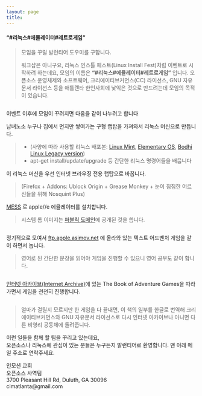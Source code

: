 ```yaml
---
layout: page
title:
---
```

<h4 id="리눅스에뮬레이터레트로게임"><strong>“#리눅스#에뮬레이터#레트로게임”</strong></h4>

<blockquote>
  <p>모임을 꾸릴 발런티어 도우미를 구합니다.</p>

  <p>워크샵은 아니구요, 리눅스 인스톨 페스트(Linux Install Fest)처럼 이벤트로 시작하려 하는데요, 모임의 이름은 <strong>“#리눅스#에뮬레이터#레트로게임”</strong> 입니다. 오픈소스 운영체제와 소프트웨어, 크리에이티브커먼스(CC) 라이선스, GNU 자유문서 라이선스 등을 애틀랜타 한인사회에 낯익은 것으로 만드려는데 모임의 목적이 있습니다.</p>
</blockquote>

<p><img src="https://upload.wikimedia.org/wikipedia/commons/thumb/7/7a/CreativeCommons_logo_trademark.svg/450px-CreativeCommons_logo_trademark.svg.png" alt="" title=""></p>

<p><i class="icon-cog"></i> 이벤트 이후에 모임이 꾸려지면 다음을 같이 나누려고 합니다</p>

<p><i class="icon-refresh"></i> 남녀노소 누구나 집에서 먼지만 쌓여가는 구형 랩탑을 가져와서 리눅스 머신으로 만듭니다.</p>

<blockquote>
  <ul>
  <li>(사양에 따라 사용할 리눅스 배포본: <a href="https://www.linuxmint.com">Linux Mint</a>, <a href="https://elementary.io">Elementary OS</a>, <a href="http://www.bodhilinux.com/w/selecting-the-correct-iso-image">Bodhi Linux Legacy version</a>)</li>
  <li>apt-get install/update/upgrade 등 간단한 리눅스 명령어들을 배웁니다</li>
  </ul>
</blockquote>

<p><i class="icon-file"></i> 이 리눅스 머신을 우선 인터넷 브라우징 전용 랩탑으로 바꿉니다. </p>

<blockquote>
  <p>(Firefox + Addons: Ublock Origin + Grease Monkey + 눈이 침침한 어르신들을 위해 Nosquint Plus)</p>
</blockquote>

<p><i class="icon-folder"></i> <a href="http://www.mess.org">MESS</a> 로 apple//e 에뮬레이터를 설치합니다.</p>

<blockquote>
  <p>시스템 롬 이미지는 <a href="http://a2go.applearchives.com/roms">퍼블릭 도메인</a>에 공개된 것을 씁니다.</p>
</blockquote>

<p><img src="http://www.retrogamer.net/wp-content/uploads/2014/12/Picture-011.png" alt="" title=""></p>

<p><i class="icon-folder-open"></i> 정기적으로 모여서 <a href="http://mirrors.apple2.org.za/ftp.apple.asimov.net/emulators/rom_images">ftp.apple.asimov.net</a> 에 올라와 있는 텍스트 어드벤처 게임을 같이 하면서 놉니다.</p>

<blockquote>
  <p>영어로 된 간단한 문장을 읽어야 게임을 진행할 수 있으니 영어 공부도 같이 합니다.</p>
</blockquote>

<p><img src="http://www.virtualapple.org/images/adventuresdisk.png" alt="" title=""></p>

<p><i class="icon-pencil"></i><a href="http://archive.org">인터넷 아카이브(Internet Archive)</a>에 있는 The Book of Adventure Games을 따라가면서 게임을 천천히 진행합니다.</p>

<p><img src="https://upload.wikimedia.org/wikipedia/commons/thumb/8/84/Internet_Archive_logo_and_wordmark.svg/180px-Internet_Archive_logo_and_wordmark.svg.png" alt="" title=""></p>

<blockquote>
  <p>얼마가 걸릴지 모르지만 한 게임을 다 끝내면, 이 책의 일부를 한글로 번역해 크리에이티브커먼스와 GNU 자유문서 라이선스로 다시 인터넷 아카이브나 아니면 다른 비영리 공동체에 돌려줍니다.</p>
</blockquote>

<p><i class="icon-provider-stackedit"></i> 이런 일들을 함께 할 팀을 꾸리고 있는데요, <br>
오픈소스나 리눅스에 관심이 있는 분들은 누구든지 발런티어로 환영합니다. 맨 아래 메일 주소로 연락주세요.</p>

<p>인모션 교회 <br>
오픈소스 사역팀 <br>
3700 Pleasant Hill Rd, Duluth, GA 30096 <br>
cimatlanta@gmail.com</p>
